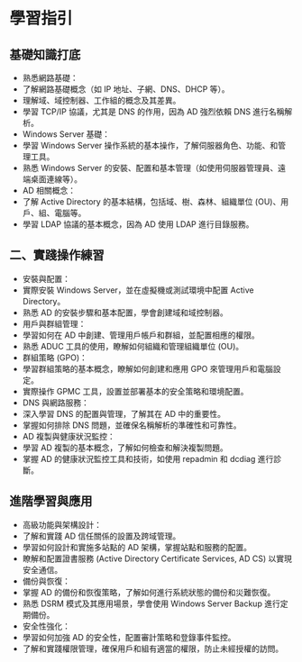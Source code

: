 # 學習指引
## 基礎知識打底
- 熟悉網路基礎：
- 了解網路基礎概念（如 IP 地址、子網、DNS、DHCP 等）。
- 理解域、域控制器、工作組的概念及其差異。
- 學習 TCP/IP 協議，尤其是 DNS 的作用，因為 AD 強烈依賴 DNS 進行名稱解析。
- Windows Server 基礎：
- 學習 Windows Server 操作系統的基本操作，了解伺服器角色、功能、和管理工具。
- 熟悉 Windows Server 的安裝、配置和基本管理（如使用伺服器管理員、遠端桌面連線等）。
- AD 相關概念：
- 了解 Active Directory 的基本結構，包括域、樹、森林、組織單位 (OU)、用戶、組、電腦等。
- 學習 LDAP 協議的基本概念，因為 AD 使用 LDAP 進行目錄服務。
## 二、實踐操作練習
- 安裝與配置：
- 實際安裝 Windows Server，並在虛擬機或測試環境中配置 Active Directory。
- 熟悉 AD 的安裝步驟和基本配置，學會創建域和域控制器。
- 用戶與群組管理：
- 學習如何在 AD 中創建、管理用戶帳戶和群組，並配置相應的權限。
- 熟悉 ADUC 工具的使用，瞭解如何組織和管理組織單位 (OU)。
- 群組策略 (GPO)：
- 學習群組策略的基本概念，瞭解如何創建和應用 GPO 來管理用戶和電腦設定。
- 實際操作 GPMC 工具，設置並部署基本的安全策略和環境配置。
- DNS 與網路服務：
- 深入學習 DNS 的配置與管理，了解其在 AD 中的重要性。
- 掌握如何排除 DNS 問題，並確保名稱解析的準確性和可靠性。
- AD 複製與健康狀況監控：
- 學習 AD 複製的基本概念，了解如何檢查和解決複製問題。
- 掌握 AD 的健康狀況監控工具和技術，如使用 repadmin 和 dcdiag 進行診斷。
## 進階學習與應用
- 高級功能與架構設計：
- 了解和實踐 AD 信任關係的設置及跨域管理。
- 學習如何設計和實施多站點的 AD 架構，掌握站點和服務的配置。
- 瞭解和配置證書服務 (Active Directory Certificate Services, AD CS) 以實現安全通信。
- 備份與恢復：
- 掌握 AD 的備份和恢復策略，了解如何進行系統狀態的備份和災難恢復。
- 熟悉 DSRM 模式及其應用場景，學會使用 Windows Server Backup 進行定期備份。
- 安全性強化：
- 學習如何加強 AD 的安全性，配置審計策略和登錄事件監控。
- 了解和實踐權限管理，確保用戶和組有適當的權限，防止未經授權的訪問。
